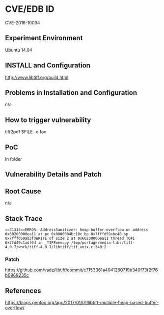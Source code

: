 # CVE/EDB ID
CVE-2016-10094
## Experiment Environment
Ubuntu 14.04
## INSTALL and Configuration
http://www.libtiff.org/build.html
## Problems in Installation and Configuration
n/a
## How to trigger vulnerability
tiff2pdf $FILE -o foo
## PoC
In folder
## Vulnerability Details and Patch

## Root Cause
n/a
## Stack Trace
```
==31315==ERROR: AddressSanitizer: heap-buffer-overflow on address 0x60200000ea11 at pc 0x0000004bc10c bp 0x7fffd59abc40 sp 0x7fffd59ab3f0WRITE of size 2 at 0x60200000ea11 thread T0#1 0x7fd49c1adf0d in _TIFFmemcpy /tmp/portage/media-libs/tiff-4.0.7/work/tiff-4.0.7/libtiff/tif_unix.c:340:2
```
### Patch
https://github.com/vadz/libtiff/commit/c7153361a4041260719b340f73f2f76b0969235c
## References
https://blogs.gentoo.org/ago/2017/01/01/libtiff-multiple-heap-based-buffer-overflow/